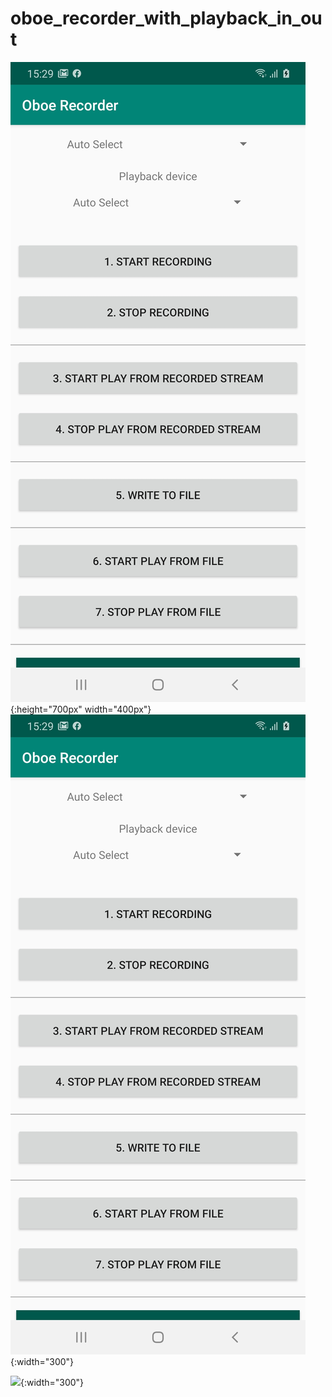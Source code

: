 # oboe_recorder_with_playback_in_out
 
![Home Page](homepage.jpg){:height="700px" width="400px"}
![](homepage.jpg){:width="300"}

![](https://upload.wikimedia.org/wikipedia/commons/6/65/Hypsibiusdujardini.jpg){:width="300"}
